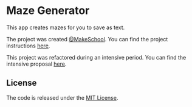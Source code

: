 # Maze Generator
This app creates mazes for you to save as text.

The project was created [@MakeSchool][makeschool].
You can find the project instructions [here][instructions].

This project was refactored during an intensive period.
You can find the intensive proposal [here][proposal].

## License
The code is released under the [MIT License][license].

<!--
## How To Use
1. navigate to `src/` folder in terminal.
1. run `python main.py`
	- If you input 0 extra parameters:
		- follow the on-screen prompts
	- You can input 2 extra parameters:
		1. the length of the maze to be generated (int)
		1. the width of the maze to be generated (int)
	- You can input 3 extra parameters:
		1. the length of the maze to be generated (int)
		1. the width of the maze to be generated (int)
		1. the aeration of the maze to be generated (int)
	- Or you can input 4 extra parameters:
		1. the length of the maze to be generated (int)
		1. the width of the maze to be generated (int)
		1. the aeration of the maze to be generated (int)
		1. the unicode visual style of the maze (`e` or `p`)
1. follow any on-screen prompts for additional inputs.
1. view the output results in terminal.

# Further Information
## [Presentation Slides](https://docs.google.com/presentation/d/1J7tgyFyMymNs60c_-nkp1iJ_B9I-l3WTMHfsbggwCaw/edit?usp=sharing)
## Proposal
- Create a solvable maze-graph object representation of a 2D-maze with 90˚ branches.
	- Ensure abstract model of the maze would fit within 2D space.
	- Allow buckling-back (or cycles) in the maze.
	- Generate less or more branches of greater or lesser depths when first making the maze.
- Find the *top 3* shortest paths from start to finish on a maze-graph object.
- Validate that the maze-graph model fits within ~~3D~~ 2D space. <small>*3D was a typo*</small>.
- Analyze maze difficulty based on number and depth of branches, twists, etc

## Product Features
- Depth-First Search maze generation.
- Maze scrambler. (deletes `n` halls)
- Unicode-drawn maze representation.
- Maze solution finder, finds best path.

## Sources

- [maze generation](http://weblog.jamisbuck.org/2011/2/7/maze-generation-algorithm-recap)
- [imperfect mazes](https://gamedev.stackexchange.com/questions/75623/non-perfect-maze-generation-algorithm)

## Brainstorming

### Customize Block-Type Probabilities
- *walls* - blocks with `0` neighbors
- *dead-ends* - blocks with `1` neighbor
- *hallways* - blocks with `2` neighbors
- *forks* - blocks with `3` neighbors
- *intersections* -  blocks with `4` neighbors

### Textual representation of blocks

```md
# wall
┼┼
┼┼

# dead-end
┤├
┼┼

# hallway
┤└
┼┬

# fork
┤└
┤┌

# intersection
┘└
┐┌

```
--->

[makeschool]: https://www.makeschool.com/
[instructions]: ./INSTRUCTIONS.md
[proposal]: ./PROPOSAL.md
[license]: ./LICENSE.md
